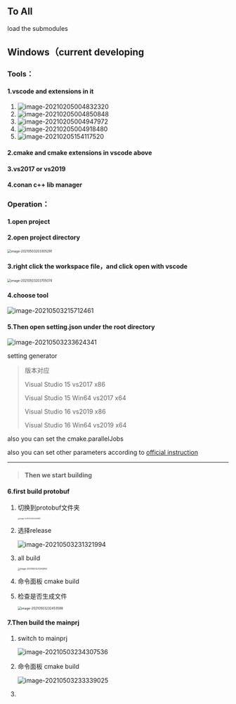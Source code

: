 ## To All

load the submodules



## Windows（current developing

### Tools：

#### 1.vscode and extensions in it

1. ![image-20210205004832320](https://gitee.com/zhongyichen33/testtupian/raw/master/20210205004832.png)
2. ![image-20210205004850848](https://gitee.com/zhongyichen33/testtupian/raw/master/20210205004850.png)
3. ![image-20210205004947972](https://gitee.com/zhongyichen33/testtupian/raw/master/20210205004948.png)
4. ![image-20210205004918480](https://gitee.com/zhongyichen33/testtupian/raw/master/20210205004918.png)
5. ![image-20210205154117520](https://gitee.com/zhongyichen33/testtupian/raw/master/20210205154117.png)

#### 2.cmake and cmake extensions in vscode above

#### 3.vs2017 or vs2019

#### 4.conan c++ lib manager

### Operation：

#### 1.open project

#### 2.open project directory

<img src="https://gitee.com/zhongyichen33/wiki-pic-bed/raw/master/image-20210503203305291.png" alt="image-20210503203305291" style="zoom:50%;" />

#### 3.right click the workspace file，and click open with vscode

<img src="https://gitee.com/zhongyichen33/wiki-pic-bed/raw/master/image-20210503203705074.png" alt="image-20210503203705074" style="zoom: 50%;" />

#### 4.choose tool

![image-20210503215712461](https://gitee.com/zhongyichen33/wiki-pic-bed/raw/master/image-20210503215712461.png)

#### 5.Then open setting.json under the root directory

![image-20210503233624341](https://gitee.com/zhongyichen33/wiki-pic-bed/raw/master/image-20210503233624341.png)

setting generator

> 版本对应 
>
> Visual Studio 15   vs2017 x86
>
> Visual Studio 15 Win64   vs2017 x64
>
> Visual Studio 16   vs2019 x86
>
> Visual Studio 16 Win64   vs2019 x64

also you can set the cmake.parallelJobs

also you can set other parameters according to [official instruction](https://github.com/microsoft/vscode-cmake-tools/blob/main/docs/cmake-settings.md)

-----

> #### Then we start building

#### 6.first build protobuf

1. 切换到protobuf文件夹

   <img src="https://gitee.com/zhongyichen33/wiki-pic-bed/raw/master/image-20210503220635983.png" alt="image-20210503220635983" style="zoom: 25%;" />

   

2. 选择release

   ![image-20210503231321994](https://gitee.com/zhongyichen33/wiki-pic-bed/raw/master/image-20210503231321994.png)

3. all build

   <img src="https://gitee.com/zhongyichen33/wiki-pic-bed/raw/master/image-20210503221242855.png" alt="image-20210503221242855" style="zoom: 33%;" />

4. 命令面板 cmake build

5. 检查是否生成文件

   <img src="https://gitee.com/zhongyichen33/wiki-pic-bed/raw/master/image-20210503232453588.png" alt="image-20210503232453588" style="zoom:50%;" />

#### 7.Then build the mainprj

1. switch to mainprj

   ![image-20210503234307536](https://gitee.com/zhongyichen33/wiki-pic-bed/raw/master/image-20210503234307536.png)

2. 命令面板 cmake build

   ![image-20210503233339025](https://gitee.com/zhongyichen33/wiki-pic-bed/raw/master/image-20210503233339025.png)

3. 

